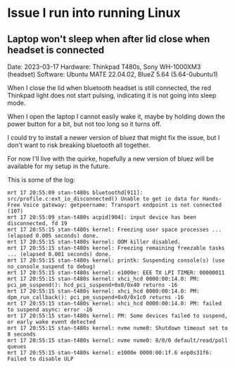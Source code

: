 # Issue I run into running Linux

## Laptop won't sleep when after lid close when headset is connected

Date: 2023-03-17
Hardware: Thinkpad T480s, Sony WH-1000XM3 (headset)
Software: Ubuntu MATE 22.04.02, BlueZ 5.64 (5.64-0ubuntu1)

When I close the lid when bluetooth headset is still connected, the red Thinkpad light does not start pulsing, indicating it is not going into sleep mode.

When I open the laptop I cannot easily wake it, maybe by holding down the power button for a bit, but not too long so it turns off.

I could try to install a newer version of bluez that might fix the issue, but I don't want to risk breaking bluetooth all together.

For now I'll live with the quirke, hopefully a new version of bluez will be available for my setup in the future.

This is some of the log:
```
mrt 17 20:55:09 stan-t480s bluetoothd[911]: src/profile.c:ext_io_disconnected() Unable to get io data for Hands-Free Voice gateway: getpeername: Transport endpoint is not connected (107)
mrt 17 20:55:09 stan-t480s acpid[904]: input device has been disconnected, fd 19
mrt 17 20:55:15 stan-t480s kernel: Freezing user space processes ... (elapsed 0.005 seconds) done.
mrt 17 20:55:15 stan-t480s kernel: OOM killer disabled.
mrt 17 20:55:15 stan-t480s kernel: Freezing remaining freezable tasks ... (elapsed 0.001 seconds) done.
mrt 17 20:55:15 stan-t480s kernel: printk: Suspending console(s) (use no_console_suspend to debug)
mrt 17 20:55:15 stan-t480s kernel: e1000e: EEE TX LPI TIMER: 00000011
mrt 17 20:55:15 stan-t480s kernel: xhci_hcd 0000:00:14.0: PM: pci_pm_suspend(): hcd_pci_suspend+0x0/0x40 returns -16
mrt 17 20:55:15 stan-t480s kernel: xhci_hcd 0000:00:14.0: PM: dpm_run_callback(): pci_pm_suspend+0x0/0x1c0 returns -16
mrt 17 20:55:15 stan-t480s kernel: xhci_hcd 0000:00:14.0: PM: failed to suspend async: error -16
mrt 17 20:55:15 stan-t480s kernel: PM: Some devices failed to suspend, or early wake event detected
mrt 17 20:55:15 stan-t480s kernel: nvme nvme0: Shutdown timeout set to 8 seconds
mrt 17 20:55:15 stan-t480s kernel: nvme nvme0: 8/0/0 default/read/poll queues
mrt 17 20:55:15 stan-t480s kernel: e1000e 0000:00:1f.6 enp0s31f6: Failed to disable ULP
```
